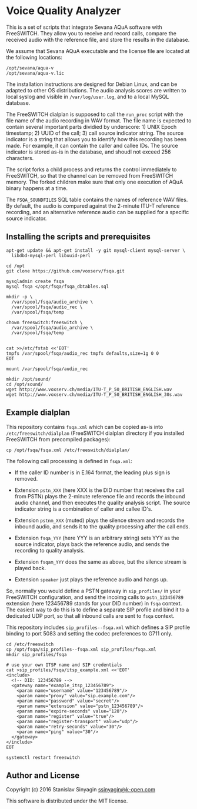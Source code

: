 Voice Quality Analyzer
======================

This is a set of scripts that integrate Sevana AQuA software with
FreeSWITCH. They allow you to receive and record calls, compare the
received audio with the reference file, and store the results in the
database.

We assume that Sevana AQuA executable and the license file are located
at the following locations:

```
/opt/sevana/aqua-v
/opt/sevana/aqua-v.lic
```

The installation instructions are designed for Debian Linux, and can be
adapted to other OS distributions. The audio analysis scores are written
to local syslog and visible in `/var/log/user.log`, and to a local MySQL
database.

The FreeSWITCH dialplan is supposed to call the `run_proc` script with
the file name of the audio recording in WAV format. The file name is
expected to contain several important parts dividied by underscore: 1)
UNIX Epoch timestamp; 2) UUID of the call; 3) call source indicator
string. The source indicator is a string that allows you to identify how
this recording has been made. For example, it can contain the caller and
callee IDs. The source indicator is stored as-is in the database, and
shoudl not exceed 256 characters.

The script forks a child process and returns the control immediately to
FreeSWITCH, so that the channel can be removed from FreeSWITCH
memory. The forked children make sure that only one execution of AQuA
binary happens at a time.

The `FSQA_SOUNDFILES` SQL table contains the names of reference WAV
files. By default, the audio is compared against the 2-minute ITU-T
reference recording, and an alternative reference audio can be supplied
for a specific source indicator.


Installing the scripts and prerequisites
----------------------------------------


```
apt-get update && apt-get install -y git mysql-client mysql-server \
  libdbd-mysql-perl libuuid-perl

cd /opt
git clone https://github.com/voxserv/fsqa.git

mysqladmin create fsqa
mysql fsqa </opt/fsqa/fsqa_dbtables.sql 

mkdir -p \
  /var/spool/fsqa/audio_archive \
  /var/spool/fsqa/audio_rec \
  /var/spool/fsqa/temp

chown freeswitch:freeswitch \
  /var/spool/fsqa/audio_archive \
  /var/spool/fsqa/temp


cat >>/etc/fstab <<'EOT'
tmpfs /var/spool/fsqa/audio_rec tmpfs defaults,size=1g 0 0
EOT

mount /var/spool/fsqa/audio_rec

mkdir /opt/sound/
cd /opt/sound/
wget http://www.voxserv.ch/media/ITU-T_P_50_BRITISH_ENGLISH.wav
wget http://www.voxserv.ch/media/ITU-T_P_50_BRITISH_ENGLISH_30s.wav
```

Example dialplan
----------------

This repository contains `fsqa.xml` which can be copied as-is into
`/etc/freeswitch/dialplan` (FreeSWITCH dialplan directory if you
installed FreeSWITCH from precompiled packages):

```
cp /opt/fsqa/fsqa.xml /etc/freeswitch/dialplan/
```

The following call processing is defined in `fsqa.xml`:

* If the caller ID number is in E.164 format, the leading plus sign is removed.

* Extension `pstn_XXX` (here XXX is the DID number that receives the
  call from PSTN) plays the 2-minute reference file and records the
  inbound audio channel, and then executes the quality analysis
  script. The source indicator string is a combination of caller and
  callee ID's.

* Extension `pstnm_XXX` (muted) plays the silence stream and records the
  inbound audio, and sends it to the quality processing after the call
  ends.

* Extension `fsqa_YYY` (here YYY is an arbitrary string) sets YYY as the
  source indicator, plays back the reference audio, and sends the
  recording to quality analysis.

* Extension `fsqam_YYY` does the same as above, but the silence stream
  is played back.

* Extension `speaker` just plays the reference audio and hangs up.


So, normally you would define a PSTN gateway in `sip_profiles/` in your
FreeSWITCH configuration, and send the incoimg calls to `pstn_123456789`
extension (here 123456789 stands for your DID number) in `fsqa`
context. The easiest way to do this is to define a separate SIP profile
and bind it to a dedicated UDP port, so that all inbound calls are sent
to `fsqa` context.

This repository includes `sip_profiles--fsqa.xml` which defines a SIP
profile binding to port 5083 and setting the codec preferences to G711
only.

```
cd /etc/freeswitch
cp /opt/fsqa/sip_profiles--fsqa.xml sip_profiles/fsqa.xml
mkdir sip_profiles/fsqa

# use your own ITSP name and SIP credentials
cat >sip_profiles/fsqa/itsp_example.xml <<'EOT'
<include>
  <!-- DID: 123456789 -->
  <gateway name="example_itsp_123456789">
    <param name="username" value="123456789"/>
    <param name="proxy" value="sip.example.com"/>
    <param name="password" value="secret"/>
    <param name="extension" value="pstn_123456789"/>
    <param name="expire-seconds" value="120"/>
    <param name="register" value="true"/>
    <param name="register-transport" value="udp"/>
    <param name="retry-seconds" value="30"/>
    <param name="ping" value="30"/>
  </gateway>
</include>
EOT

systemctl restart freeswitch
```


Author and License
------------------
Copyright (c) 2016 Stanislav Sinyagin <ssinyagin@k-open.com>

This software is distributed under the MIT license.